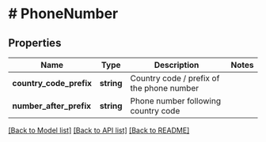 # # PhoneNumber

## Properties

Name | Type | Description | Notes
------------ | ------------- | ------------- | -------------
**country_code_prefix** | **string** | Country code / prefix of the phone number |
**number_after_prefix** | **string** | Phone number following country code |

[[Back to Model list]](../../README.md#models) [[Back to API list]](../../README.md#endpoints) [[Back to README]](../../README.md)
